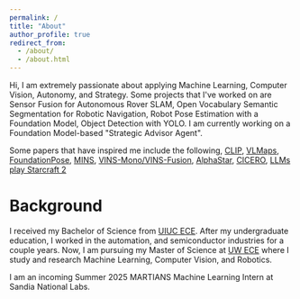 ```yaml
---
permalink: /
title: "About"
author_profile: true
redirect_from: 
  - /about/
  - /about.html
---
```


Hi, I am extremely passionate about applying Machine Learning, Computer Vision, Autonomy, and Strategy. Some projects that I've worked on are Sensor Fusion for Autonomous Rover SLAM, Open Vocabulary Semantic Segmentation for Robotic Navigation, Robot Pose Estimation with a Foundation Model, Object Detection with YOLO. I am currently working on a Foundation Model-based "Strategic Advisor Agent". 

Some papers that have inspired me include the following, [CLIP](https://arxiv.org/abs/2103.00020), 
[VLMaps](https://arxiv.org/pdf/2210.05714), [FoundationPose](https://nvlabs.github.io/FoundationPose/), [MINS](https://arxiv.org/abs/2309.15390), [VINS-Mono/VINS-Fusion](https://ieeexplore.ieee.org/document/8421746), [AlphaStar](https://arxiv.org/pdf/2308.03526), 
[CICERO](https://www.science.org/doi/10.1126/science.ade9097), [LLMs play Starcraft 2](https://arxiv.org/abs/2312.11865)


Background
======
I received my Bachelor of Science from [UIUC ECE](https://ece.illinois.edu/). After my undergraduate education, I worked 
in the automation, and semiconductor industries for a couple years. Now, I am pursuing my Master of Science at [UW ECE](https://www.ece.uw.edu/) where I study and research Machine Learning, Computer Vision, and Robotics.

I am an incoming Summer 2025 MARTIANS Machine Learning Intern at Sandia National Labs.